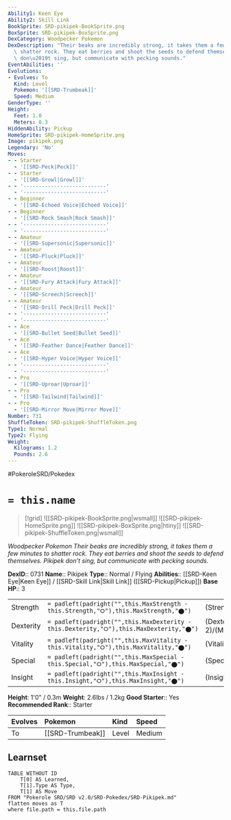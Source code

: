 ```yaml
---
Ability1: Keen Eye
Ability2: Skill Link
BookSprite: SRD-pikipek-BookSprite.png
BoxSprite: SRD-pikipek-BoxSprite.png
DexCategory: Woodpecker Pokemon
DexDescription: "Their beaks are incredibly strong, it takes them a few minutes to\
  \ shatter rock. They eat berries and shoot the seeds to defend themselves. Pikipek\
  \ don\u2019t sing, but communicate with pecking sounds."
EventAbilities: ''
Evolutions:
- Evolves: To
  Kind: Level
  Pokemon: '[[SRD-Trumbeak]]'
  Speed: Medium
GenderType: ''
Height:
  Feet: 1.0
  Meters: 0.3
HiddenAbility: Pickup
HomeSprite: SRD-pikipek-HomeSprite.png
Image: pikipek.png
Legendary: 'No'
Moves:
- - Starter
  - '[[SRD-Peck|Peck]]'
- - Starter
  - '[[SRD-Growl|Growl]]'
- - '---------------------------'
  - '---------------------------'
- - Beginner
  - '[[SRD-Echoed Voice|Echoed Voice]]'
- - Beginner
  - '[[SRD-Rock Smash|Rock Smash]]'
- - '---------------------------'
  - '---------------------------'
- - Amateur
  - '[[SRD-Supersonic|Supersonic]]'
- - Amateur
  - '[[SRD-Pluck|Pluck]]'
- - Amateur
  - '[[SRD-Roost|Roost]]'
- - Amateur
  - '[[SRD-Fury Attack|Fury Attack]]'
- - Amateur
  - '[[SRD-Screech|Screech]]'
- - Amateur
  - '[[SRD-Drill Peck|Drill Peck]]'
- - '---------------------------'
  - '---------------------------'
- - Ace
  - '[[SRD-Bullet Seed|Bullet Seed]]'
- - Ace
  - '[[SRD-Feather Dance|Feather Dance]]'
- - Ace
  - '[[SRD-Hyper Voice|Hyper Voice]]'
- - '---------------------------'
  - '---------------------------'
- - Pro
  - '[[SRD-Uproar|Uproar]]'
- - Pro
  - '[[SRD-Tailwind|Tailwind]]'
- - Pro
  - '[[SRD-Mirror Move|Mirror Move]]'
Number: 731
ShuffleToken: SRD-pikipek-ShuffleToken.png
Type1: Normal
Type2: Flying
Weight:
  Kilograms: 1.2
  Pounds: 2.6
---
```


#PokeroleSRD/Pokedex

# `= this.name`

> [!grid]
> ![[SRD-pikipek-BookSprite.png|wsmall]]
> ![[SRD-pikipek-HomeSprite.png]]
> ![[SRD-pikipek-BoxSprite.png|htiny]]
> ![[SRD-pikipek-ShuffleToken.png|wsmall]]


*Woodpecker Pokemon*
*Their beaks are incredibly strong, it takes them a few minutes to shatter rock. They eat berries and shoot the seeds to defend themselves. Pikipek don’t sing, but communicate with pecking sounds.*

**DexID**:: 0731
**Name**:: Pikipek
**Type**:: Normal / Flying
**Abilities**:: [[SRD-Keen Eye|Keen Eye]] / [[SRD-Skill Link|Skill Link]] ([[SRD-Pickup|Pickup]])
**Base HP**:: 3

|           |                                                                                        |                                          |
| --------- | -------------------------------------------------------------------------------------- | ---------------------------------------- |
| Strength  | `= padleft(padright("",this.MaxStrength - this.Strength,"⭘"),this.MaxStrength,"⬤")`    | (Strength::2)/(MaxStrength::5)   |
| Dexterity | `= padleft(padright("",this.MaxDexterity - this.Dexterity,"⭘"),this.MaxDexterity,"⬤")` | (Dexterity:: 2)/(MaxDexterity::4) |
| Vitality  | `= padleft(padright("",this.MaxVitality - this.Vitality,"⭘"),this.MaxVitality,"⬤")`    | (Vitality::1)/(MaxVitality::3)   |
| Special   | `= padleft(padright("",this.MaxSpecial - this.Special,"⭘"),this.MaxSpecial,"⬤")`       | (Special::1)/(MaxSpecial::3)     |
| Insight   | `= padleft(padright("",this.MaxInsight - this.Insight,"⭘"),this.MaxInsight,"⬤")`       | (Insight::1)/(MaxInsight::3)     |

**Height**: 1'0" / 0.3m
**Weight**: 2.6lbs / 1.2kg
**Good Starter**:: Yes
**Recommended Rank**:: Starter

| Evolves   | Pokemon          | Kind   | Speed   |
|:----------|:-----------------|:-------|:--------|
| To        | [[SRD-Trumbeak]] | Level  | Medium  |

## Learnset

```dataview
TABLE WITHOUT ID
    T[0] AS Learned,
    T[1].Type AS Type,
    T[1] AS Move
FROM "Pokerole SRD/SRD v2.0/SRD-Pokedex/SRD-Pikipek.md"
flatten moves as T
where file.path = this.file.path
```
